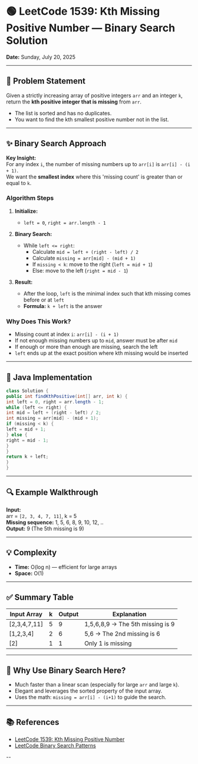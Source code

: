 # 🟢 LeetCode 1539: Kth Missing Positive Number — Binary Search Solution

**Date:** Sunday, July 20, 2025

---

## 📝 Problem Statement

Given a strictly increasing array of positive integers `arr` and an integer `k`, return the **kth positive integer that is missing** from `arr`.

- The list is sorted and has no duplicates.
- You want to find the kth smallest positive number not in the list.

---

## ✨ Binary Search Approach

**Key Insight:**  
For any index `i`, the number of missing numbers up to `arr[i]` is `arr[i] - (i + 1)`.  
We want the **smallest index** where this 'missing count' is greater than or equal to `k`.

### **Algorithm Steps**

1. **Initialize:**
   - `left = 0`, `right = arr.length - 1`

2. **Binary Search:**
   - While `left <= right`:
     - Calculate `mid = left + (right - left) / 2`
     - Calculate `missing = arr[mid] - (mid + 1)`
     - If `missing < k`: move to the right (`left = mid + 1`)
     - Else: move to the left (`right = mid - 1`)

3. **Result:**
   - After the loop, `left` is the minimal index such that kth missing comes before or at `left`
   - **Formula:** `k + left` is the answer

### **Why Does This Work?**

- Missing count at index `i`: `arr[i] - (i + 1)`
- If not enough missing numbers up to `mid`, answer must be after `mid`
- If enough or more than enough are missing, search the left
- `left` ends up at the exact position where kth missing would be inserted

---

## 🚀 Java Implementation

```java
class Solution {
public int findKthPositive(int[] arr, int k) {
int left = 0, right = arr.length - 1;
while (left <= right) {
int mid = left + (right - left) / 2;
int missing = arr[mid] - (mid + 1);
if (missing < k) {
left = mid + 1;
} else {
right = mid - 1;
}
}
return k + left;
}
}
```

---

## 🔍 Example Walkthrough

**Input:**  
arr = `[2, 3, 4, 7, 11]`, k = 5  
**Missing sequence:** 1, 5, 6, 8, 9, 10, 12, ..  
**Output:** 9 (The 5th missing is 9)

---

## 💡 Complexity

- **Time:** O(log n) — efficient for large arrays
- **Space:** O(1)

---

## ✅ Summary Table

| Input Array  | k   | Output | Explanation                      |
| ------------ | --- | ------ | -------------------------------- |
| [2,3,4,7,11] | 5   | 9      | 1,5,6,8,9 → The 5th missing is 9 |
| [1,2,3,4]    | 2   | 6      | 5,6 → The 2nd missing is 6       |
| [2]          | 1   | 1      | Only 1 is missing                |

---

## 🧠 Why Use Binary Search Here?

- Much faster than a linear scan (especially for large `arr` and large `k`).
- Elegant and leverages the sorted property of the input array.
- Uses the math: `missing = arr[i] - (i+1)` to guide the search.

---

## 📚 References

- [LeetCode 1539: Kth Missing Positive Number](https://leetcode.com/problems/kth-missing-positive-number/)
- [LeetCode Binary Search Patterns](https://leetcode.com/explore/learn/card/binary-search/)

--
